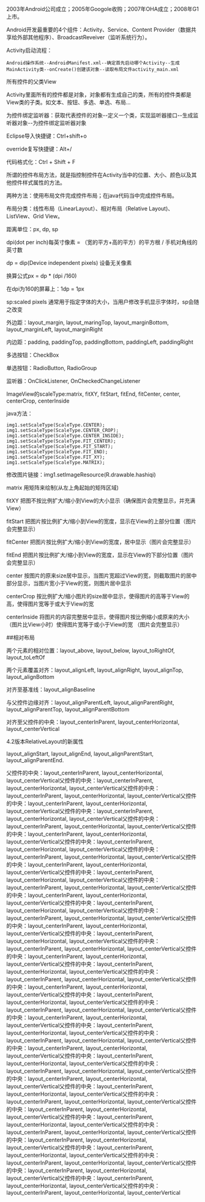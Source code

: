 
2003年Android公司成立；2005年Googole收购；2007年OHA成立；2008年G1上市。

Android开发最重要的4个组件：Activity、Service、Content Provider（数据共享给外部其他程序）、BroadcastReveiver（监听系统行为）。

Activity启动流程：

    Android操作系统--AndroidManifest.xml--确定首先启动哪个Activity--生成MainActivity类--onCreate()创建该对象--读取布局文件activity_main.xml

所有控件的父类View

Activity里面所有的控件都是对象，对象都有生成自己的类，所有的控件类都是View类的子类。如文本、按钮、多选、单选、布局...

为控件绑定监听器：获取代表控件的对象--定义一个类，实现监听器接口--生成监听器对象--为控件绑定监听器对象

Eclipse导入快捷键：Ctrl+shift+o

override复写快捷键：Alt+/

代码格式化：Ctrl + Shift + F

所谓的控件布局方法，就是指控制控件在Activity当中的位置、大小、颜色以及其他控件样式属性的方法。

两种方法：使用布局文件完成控件布局；在java代码当中完成控件布局。

布局分类：线性布局（LinearLayout）、相对布局（Relative Layout)、ListView、Grid View。

距离单位：px, dp, sp

dpi(dot per inch)每英寸像素 = （宽的平方+高的平方）的平方根 / 手机对角线的英寸数

dp = dip(Device independent pixels) 设备无关像素

换算公式px = dp * (dpi /160)

在dpi为160的屏幕上：1dp = 1px

sp:scaled pixels 通常用于指定字体的大小，当用户修改手机显示字体时，sp会随之改变

外边距：layout_margin, layout_maringTop, layout_marginBottom, layout_marginLeft, layout_marginRight

内边距：padding, paddingTop, paddingBottom, paddingLeft, paddingRight

多选按钮：CheckBox

单选按钮：RadioButton, RadioGroup

监听器：OnClickListener, OnCheckedChangeListener

ImageView的scaleType:matrix, fitXY, fitStart, fitEnd, fitCenter, center, centerCrop, centerInside

java方法：
    
    img1.setScaleType(ScaleType.CENTER);
    img1.setScaleType(ScaleType.CENTER_CROP);
    img1.setScaleType(ScaleType.CENTER_INSIDE);
    img1.setScaleType(ScaleType.FIT_CENTER);
    img1.setScaleType(ScaleType.FIT_START);
    img1.setScaleType(ScaleType.FIT_END);
    img1.setScaleType(ScaleType.FIT_XY);
    img1.setScaleType(ScaleType.MATRIX);

修改图片链接：img1.setImageResource(R.drawable.hashiqi)

matrix 用矩阵来绘制(从左上角起始的矩阵区域)

fitXY  把图不按比例扩大/缩小到View的大小显示（确保图片会完整显示，并充满View）

fitStart  把图片按比例扩大/缩小到View的宽度，显示在View的上部分位置（图片会完整显示）

fitCenter  把图片按比例扩大/缩小到View的宽度，居中显示（图片会完整显示）

fitEnd   把图片按比例扩大/缩小到View的宽度，显示在View的下部分位置（图片会完整显示）

center  按图片的原来size居中显示，当图片宽超过View的宽，则截取图片的居中部分显示，当图片宽小于View的宽，则图片居中显示

centerCrop  按比例扩大/缩小图片的size居中显示，使得图片的高等于View的高，使得图片宽等于或大于View的宽

centerInside  将图片的内容完整居中显示，使得图片按比例缩小或原来的大小（图片比View小时）使得图片宽等于或小于View的宽 （图片会完整显示）

##相对布局

两个元素的相对位置：layout_above, layout_below, layout_toRightOf, layout_toLeftOf

两个元素覆盖对齐：layout_alignLeft, layout_alignRight, layout_alignTop, layout_alignBottom

对齐至基准线：layout_alignBaseline

与父控件边缘对齐：layout_alignParentLeft, layout_alignParentRight, layout_alignParentTop, layout_alignParentBottom

对齐至父控件的中央：layout_centerInParent, layout_centerHorizontal, layout_centerVertical


4.2版本RelativeLayout的新属性

layout_alignStart, layout_alignEnd, layout_alignParentStart, layout_alignParentEnd.


父控件的中央：layout_centerInParent, layout_centerHorizontal, layout_centerVertical父控件的中央：layout_centerInParent, layout_centerHorizontal, layout_centerVertical父控件的中央：layout_centerInParent, layout_centerHorizontal, layout_centerVertical父控件的中央：layout_centerInParent, layout_centerHorizontal, layout_centerVertical父控件的中央：layout_centerInParent, layout_centerHorizontal, layout_centerVertical父控件的中央：layout_centerInParent, layout_centerHorizontal, layout_centerVertical父控件的中央：layout_centerInParent, layout_centerHorizontal, layout_centerVertical父控件的中央：layout_centerInParent, layout_centerHorizontal, layout_centerVertical父控件的中央：layout_centerInParent, layout_centerHorizontal, layout_centerVertical父控件的中央：layout_centerInParent, layout_centerHorizontal, layout_centerVertical父控件的中央：layout_centerInParent, layout_centerHorizontal, layout_centerVertical父控件的中央：layout_centerInParent, layout_centerHorizontal, layout_centerVertical父控件的中央：layout_centerInParent, layout_centerHorizontal, layout_centerVertical父控件的中央：layout_centerInParent, layout_centerHorizontal, layout_centerVertical父控件的中央：layout_centerInParent, layout_centerHorizontal, layout_centerVertical父控件的中央：layout_centerInParent, layout_centerHorizontal, layout_centerVertical父控件的中央：layout_centerInParent, layout_centerHorizontal, layout_centerVertical父控件的中央：layout_centerInParent, layout_centerHorizontal, layout_centerVertical父控件的中央：layout_centerInParent, layout_centerHorizontal, layout_centerVertical父控件的中央：layout_centerInParent, layout_centerHorizontal, layout_centerVertical父控件的中央：layout_centerInParent, layout_centerHorizontal, layout_centerVertical父控件的中央：layout_centerInParent, layout_centerHorizontal, layout_centerVertical父控件的中央：layout_centerInParent, layout_centerHorizontal, layout_centerVertical父控件的中央：layout_centerInParent, layout_centerHorizontal, layout_centerVertical父控件的中央：layout_centerInParent, layout_centerHorizontal, layout_centerVertical父控件的中央：layout_centerInParent, layout_centerHorizontal, layout_centerVertical父控件的中央：layout_centerInParent, layout_centerHorizontal, layout_centerVertical父控件的中央：layout_centerInParent, layout_centerHorizontal, layout_centerVertical父控件的中央：layout_centerInParent, layout_centerHorizontal, layout_centerVertical父控件的中央：layout_centerInParent, layout_centerHorizontal, layout_centerVertical父控件的中央：layout_centerInParent, layout_centerHorizontal, layout_centerVertical父控件的中央：layout_centerInParent, layout_centerHorizontal, layout_centerVertical父控件的中央：layout_centerInParent, layout_centerHorizontal, layout_centerVertical父控件的中央：layout_centerInParent, layout_centerHorizontal, layout_centerVertical父控件的中央：layout_centerInParent, layout_centerHorizontal, layout_centerVertical父控件的中央：layout_centerInParent, layout_centerHorizontal, layout_centerVertical父控件的中央：layout_centerInParent, layout_centerHorizontal, layout_centerVertical父控件的中央：layout_centerInParent, layout_centerHorizontal, layout_centerVertical父控件的中央：layout_centerInParent, layout_centerHorizontal, layout_centerVertical父控件的中央：layout_centerInParent, layout_centerHorizontal, layout_centerVertical父控件的中央：layout_centerInParent, layout_centerHorizontal, layout_centerVertical父控件的中央：layout_centerInParent, layout_centerHorizontal, layout_centerVertical


